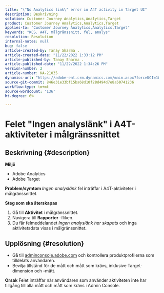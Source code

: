```yaml
---
title: "\"No Analytics link\" error in A4T activity in Target UI"
description: Beskrivning
solution: Customer Journey Analytics,Analytics,Target
product: Customer Journey Analytics,Analytics,Target
applies-to: "Customer Journey Analytics,Analytics,Target"
keywords: "KCS, A4T, målgränssnitt, fel, analys"
resolution: Resolution
internal-notes: null
bug: false
article-created-by: Tanay Sharma .
article-created-date: "11/22/2022 1:33:12 PM"
article-published-by: Tanay Sharma .
article-published-date: "11/22/2022 1:34:26 PM"
version-number: 2
article-number: KA-21035
dynamics-url: "https://adobe-ent.crm.dynamics.com/main.aspx?forceUCI=1&pagetype=entityrecord&etn=knowledgearticle&id=77b34833-6a6a-ed11-9561-6045bd006a22"
source-git-commit: 846e31e33bf15ba68d10f28d494d7e8a50741236
workflow-type: tm+mt
source-wordcount: '136'
ht-degree: 6%

---
```


# Felet &quot;Ingen analyslänk&quot; i A4T-aktiviteter i målgränssnittet

## Beskrivning {#description}

<b>Miljö</b>
- Adobe Analytics
- Adobe Target



<b>Problem/symtom</b>
*Ingen analyslänk* fel inträffar i A4T-aktiviteter i målgränssnittet.



<b>Steg som ska återskapas</b>

1. Gå till <b>Aktivitet</b> i målgränssnittet.
2. Navigera till <b>Rapporter </b>-fliken.
3. Du får felmeddelandet *Ingen analyslänk har skapats* och inga aktivitetsdata visas i målgränssnittet.



## Upplösning {#resolution}


- Gå till [adminconsole.adobe.com](https://adminconsole.adobe.com/) och kontrollera produktprofilerna som tilldelats användaren.
- Bevilja tillstånd för de mått och mått som krävs, inklusive Target-dimension och -mått.



<b>Orsak</b>
Felet inträffar när användaren som använder aktiviteten inte har tillgång till alla mått och mått som krävs i Admin Console.
